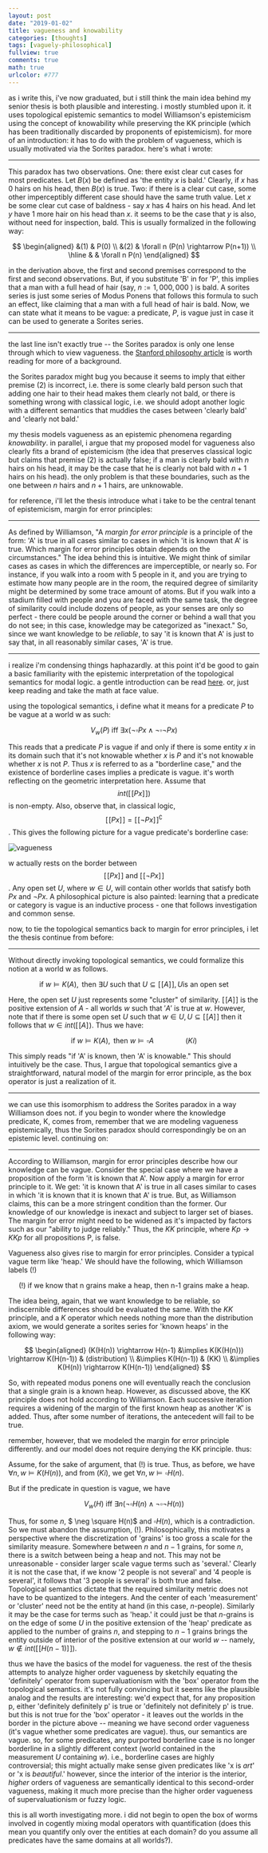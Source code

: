```yaml
---
layout: post
date: "2019-01-02"
title: vagueness and knowability	
categories: [thoughts]
tags: [vaguely-philosophical]
fullview: true
comments: true
math: true
urlcolor: #777
---
```


as i write this, i've now graduated, but i still think the main idea behind my senior thesis is both plausible and interesting. i mostly 
stumbled upon it. it uses topological epistemic semantics to model Williamson's epistemicism using the concept of knowability while preserving the KK principle (which has been traditionally discarded by proponents of epistemicism). for more of an introduction: it has to do with the problem of vagueness, which is usually motivated via the Sorites paradox. here's what i wrote:

---

This paradox has two observations. One: there exist clear cut cases for most predicates. Let $B(x)$ be defined as 'the entity $x$ is bald.' Clearly, if $x$ has 0 hairs on his head, then $B(x)$ is true. Two: if there is a clear cut case, some other imperceptibly different case should have the same truth value. Let $x$ be some clear cut case of baldness - say $x$ has 4 hairs on his head. And let $y$ have 1 more hair on his head than $x$. it seems to be the case that $y$ is also, without need for inspection, bald. This is usually formalized in the following way:

$$
\begin{aligned}
&(1) & P(0) \\
&(2) & \forall n (P(n) \rightarrow P(n+1)) \\
\hline 
& & \forall n P(n)
\end{aligned}
$$

in the derivation above, the first and second premises correspond to the first and second observations. But, if you substitute 'B' in for 'P', this implies that a man with a full head of hair (say, $n := 1,000,000$ ) is bald. A sorites series is just some series of Modus Ponens that follows this formula to such an effect, like claiming that a man with a full head of hair is bald. Now, we can state what it means to be vague: a predicate, $P$, is vague just in case it can be used to generate a Sorites series.

---

the last line isn't exactly true -- the Sorites paradox is only one lense through which to view vagueness. the [Stanford philosophy article](https://plato.stanford.edu/entries/vagueness/) is worth reading for more of a background.

the Sorites paradox might bug you because it seems to imply that either premise (2) is incorrect, i.e. there is some clearly bald person such that adding one hair to their head makes them clearly not bald, or there is something wrong with classical logic, i.e. we should adopt another logic with a different semantics that muddies the cases between 'clearly bald' and 'clearly not bald.'

my thesis models vagueness as an epistemic phenomena regarding *knowability*. in parallel, i argue that my proposed model for vagueness also clearly fits a brand of epistemicism (the idea that preserves classical logic but claims that premise (2) is actually false; if a man is clearly bald with $n$ hairs on his head, it may be the case that he is clearly not bald with $n+1$ hairs on his head). the only problem is that these boundaries, such as the one between $n$ hairs and $n+1$ hairs, are unknowable.

for reference, i'll let the thesis introduce what i take to be the central tenant of epistemicism, margin for error principles: 

---

As defined by Williamson, "A *margin for error principle* is a principle of the form: 'A' is true in all cases similar to cases in which 'it is known that A' is true. Which margin for error principles obtain depends on the circumstances." The idea behind this is intuitive. We might think of similar cases as cases in which the differences are imperceptible, or nearly so. For instance, if you walk into a room with 5 people in it, and you are trying to estimate how many people are in the room, the required degree of similarity might be determined by some trace amount of atoms. But if you walk into a stadium filled with people and you are faced with the same task, the degree of similarity could include dozens of people, as your senses are only so perfect - there could be people around the corner or behind a wall that you do not see; in this case, knowledge may be categorized as "inexact." So, since we want knowledge to be *reliable*, to say 'it is known that A' is just to say that, in all reasonably similar cases, 'A' is true. 

---

i realize i'm condensing things haphazardly. at this point it'd be good to gain a basic familiarity with the epistemic interpretation of the topological semantics for modal logic. a gentle introduction can be read [here](https://arxiv.org/pdf/1803.08193.pdf). or, just keep reading and take the math at face value.

using the topological semantics, i define what it means for a predicate $P$ to be vague at a world w as such: 

$$
V_w(P) \text{ iff } \exists x (\neg \square Px \wedge \neg \square \neg Px)
$$

This reads that a predicate $P$ is vague if and only if there is some entity $x$ in its domain such that it's not knowable whether $x$ is $P$ and it's not knowable whether $x$ is not $P$. Thus $x$ is referred to as a "borderline case," and the existence of borderline cases implies a predicate is vague. it's worth reflecting on the geometric interpretation here. Assume that $$int( [\![Px]\!] )$$ is non-empty. Also, observe that, in classical logic, $$[\![Px]\!] = [\![\neg Px]\!]^\complement$$. This gives the following picture for a vague predicate's borderline case: 

![vagueness](./vg.png)

w actually rests on the border between $$[\![Px]\!] \text{ and } [\![\neg Px]\!]$$. Any open set $U$, where $w \in U$, will contain other worlds that satisfy both $Px$ and $\neg Px$. A philosophical picture is also painted: learning that a predicate or category is vague is an inductive process - one that follows investigation and common sense. 

now, to tie the topological semantics back to margin for error principles, i let the thesis continue from before:

---

Without directly invoking topological semantics, we could formalize this notion at a world w as follows. 

$$ 
\text{if } w  \models K(A),\text{ then } \exists U \text{ such that } U \subseteq [\![A]\!], U \text{is an open set} 
$$

Here, the open set $U$ just represents some "cluster" of similarity. $[\![A]\!]$ is the positive extension of $A$ - all worlds $w$ such that $'A'$ is true at $w$. However, note that if there is some open set $U$ such that $w \in U,  U \subseteq [\![A]\!]$ then it follows that $w \in int( [\![A]\! )$. Thus we have:

$$ 
\text{if } w \models K(A), \text{ then } w \models \square A \qquad \qquad (Ki)
$$

This simply reads "if 'A' is known, then 'A' is knowable." This should intuitively be the case. Thus, I argue that topological semantics give a straightforward, natural model of the margin for error principle, as the box operator is just a realization of it.

---

we can use this isomorphism to address the Sorites paradox in a way Williamson does not. if you begin to wonder where the knowledge predicate, K, comes from, remember that we are modeling vagueness epistemically, thus the Sorites paradox should correspondingly be on an epistemic level. continuing on: 

---

According to Williamson, margin for error principles describe how our knowledge can be vague. Consider the special case where we have a proposition of the form 'it is known that A'. Now apply a margin for error principle to it. We get: 'it is known that A' is true in all cases similar to cases in which 'it is known that it is known that A' is true. But, as Williamson claims, this can be a more stringent condition than the former. Our knowledge of our knowledge is inexact and subject to larger set of biases. The margin for error might need to be widened as it's impacted by factors such as our "ability to judge reliably." Thus, the $KK$ principle, where $Kp \rightarrow KKp$ for all propositions P, is false. 

Vagueness also gives rise to margin for error principles. Consider a typical vague term like 'heap.' We should have the following, which Williamson labels (!) 

$$
\text{ (!) if we know that n grains make a heap, then n-1 grains make a heap.}
$$

The idea being, again, that we want knowledge to be reliable, so indiscernible differences should be evaluated the same. With the $KK$ principle, and a $K$ operator which needs nothing more than the distribution axiom, we would generate a sorites series for 'known heaps' in the following way:

$$
\begin{aligned}
(K(H(n)) \rightarrow H(n-1) &\implies K(K(H(n))) \rightarrow K(H(n-1))  &  (distribution) \\
										 &\implies K(H(n-1)) 								   & (KK) \\ 
										 &\implies K(H(n)) \rightarrow K(H(n-1))
\end{aligned}
$$

So, with repeated modus ponens one will eventually reach the conclusion that a single grain is a known heap. However, as discussed above, the KK principle does not hold according to Williamson. Each successive iteration requires a widening of the margin of the first known heap as another $'K'$ is added. Thus, after some number of iterations, the antecedent will fail to be true. 

remember, however, that we modeled the margin for error principle differently. and our model does not require denying the KK principle. thus: 

Assume, for the sake of argument, that (!) is true. Thus, as before, we have $\forall n, w \models K(H(n))$, and from $(Ki)$, we get $\forall n, w \models \square H(n)$.  

But if the predicate in question is vague, we have 

$$
V_w(H) \text{ iff } \exists n (\neg \square H(n) \wedge \neg \square \neg H(n))
$$

Thus, for some $n$, $ \neg \square H(n)$ and $\square H(n)$, which is a contradiction. So we must abandon the assumption, (!). Philosophically, this motivates a perspective where the discretization of 'grains' is too gross a scale for the similarity measure. Somewhere between $n$ and $n-1$ grains, for some $n$, there is a switch between being a heap and not. This may not be unreasonable - consider larger scale vague terms such as 'several.' Clearly it is not the case that, if we know '2 people is not several' and '4 people is several', it follows that '3 people is several' is both true and false. Topological semantics dictate that the required similarity metric does not have to be quantized to the integers. And the center of each 'measurement' or 'cluster' need not be the entity at hand (in this case, $n$-people). Similarly it may be the case for terms such as 'heap.' it could just be that $n$-grains is on the edge of some $U$ in the positive extension of the 'heap' predicate as applied to the number of grains $n$, and stepping to $n-1$ grains brings the entity outside of interior of the positive extension at our world $w$ -- namely, $w \notin int( [\![H(n-1)]\!] )$. 

thus we have the basics of the model for vagueness. the rest of the thesis attempts to analyze higher order vagueness by sketchily equating the 'definitely' operator from supervaluationism with the 'box' operator from the topological semantics. it's not fully convincing but it seems like the plausible analog and the results are interesting: we'd expect that, for any proposition p, either 'definitely definitely p' is true or 'definitely not definitely p' is true. but this is not true for the 'box' operator - it leaves out the worlds in the border in the picture above -- meaning we have second order vagueness (it's vague whether some predicates are vague). thus, our semantics are vague. so, for some predicates, any purported borderline case is no longer borderline in a slightly different context (world contained in the measurement *U* containing *w*). i.e., borderline cases are highly controversial; this might actually make sense given predicates like 'x is *art*' or 'x is *beautiful*.' however, since the interior of the interior is the interior, *higher* orders of vagueness are semantically identical to this second-order vagueness, making it much more precise than the higher order vagueness of supervaluationism or fuzzy logic.

this is all worth investigating more. i did not begin to open the box of worms involved in cogently mixing modal operators with quantification (does this mean you quantify only over the entities at each domain? do you assume all predicates have the same domains at all worlds?).




